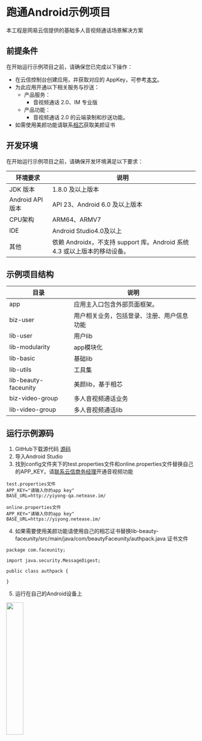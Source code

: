 # 跑通Android示例项目
本工程是网易云信提供的基础多人音视频通话场景解决方案

## 前提条件
在开始运行示例项目之前，请确保您已完成以下操作：
- 在云信控制台创建应用，并获取对应的 AppKey，可参考[本文](https://github.com/netease-kit/documents/blob/main/云信控制平台/应用创建和服务开通.md)。
- 为此应用开通以下相关服务与抄送：
  - 产品服务：  
    - 音视频通话 2.0、IM 专业版
  - 产品功能：   
    - 音视频通话 2.0 的云端录制和抄送功能。
- 如需使用美颜功能请联系[相芯](https://www.faceunity.com/)获取美颜证书

## 开发环境 
在开始运行示例项目之前，请确保开发环境满足以下要求：

| 环境要求         | 说明                                                         |
| ---------------- | ------------------------------------------------------------ |
| JDK 版本         | 1.8.0 及以上版本                                             |
| Android API 版本 | API 23、Android 6.0 及以上版本                               |
| CPU架构          | ARM64、ARMV7                                                 |
| IDE              | Android Studio4.0及以上                                               |
| 其他             | 依赖 Androidx，不支持 support 库。Android 系统 4.3 或以上版本的移动设备。 |

## 示例项目结构
|  目录   | 说明  |
|  ----  | ----  |
| app  | 应用主入口包含外部页面框架。 |
| biz-user | 用户相关业务，包括登录、注册、用户信息功能 |
| lib-user  | 用户lib |
| lib-modularity  | app模块化 |
| lib-basic  | 基础lib |
| lib-utils  | 工具集 |
| lib-beauty-faceunity  | 美颜lib，基于相芯 |
| biz-video-group  | 多人音视频通话业务 |
| lib-video-group  | 多人音视频通话lib |

## 运行示例源码
1. GitHub下载源代码 [源码](https://github.com/netease-kit/NEGroupCall/tree/master/Android)
2. 导入Android Studio
3. 找到config文件夹下的test.properties文件和online.properties文件替换自己的APP_KEY，请[联系云信商务经理](https://yunxin.163.com/bizQQWPA.html)开通音视频功能
   
```
test.properties文件
APP_KEY="请输入你的app key"
BASE_URL=http://yiyong-qa.netease.im/

online.properties文件
APP_KEY="请输入你的app key"
BASE_URL=https://yiyong.netease.im/

```
  
4. 如果需要使用美颜功能请使用自己的相芯证书替换lib-beauty-faceunity/src/main/java/com/beautyFaceunity/authpack.java 证书文件
  
```
package com.faceunity;

import java.security.MessageDigest;

public class authpack {

}
```

5. 运行在自己的Android设备上
  
  <image width=30% src="../images/首页.png">